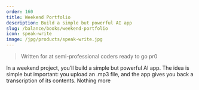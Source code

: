 ```yaml
---
order: 160
title: Weekend Portfolio
description: Build a simple but powerful AI app
slug: /balance/books/weekend-portfolio
icon: speak-write
image: /jpg/products/speak-write.jpg
---
```


> Written for at semi-professional coders ready to go pr0

In a weekend project, you’ll build a simple but powerful AI app. The idea is simple but important: you upload an .mp3 file, and the app gives you back a transcription of its contents. Nothing more
